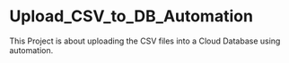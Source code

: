 # Upload_CSV_to_DB_Automation
This Project is about uploading the CSV files into a Cloud Database using automation. 
